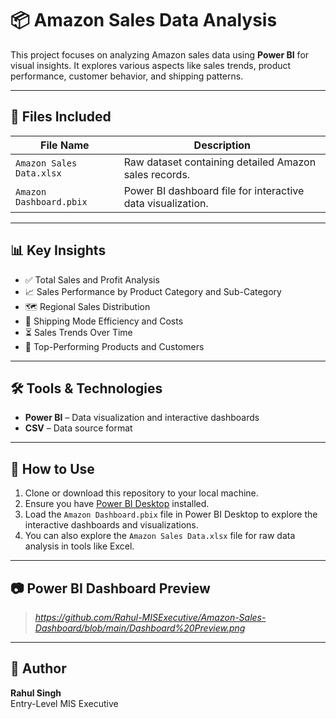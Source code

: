 # 📦 Amazon Sales Data Analysis

This project focuses on analyzing Amazon sales data using **Power BI** for visual insights. It explores various aspects like sales trends, product performance, customer behavior, and shipping patterns.

---

## 📁 Files Included

| File Name | Description |
|-------------------------------------|--------------------------------------------------|
| `Amazon Sales Data.xlsx` | Raw dataset containing detailed Amazon sales records. |
| `Amazon Dashboard.pbix` | Power BI dashboard file for interactive data visualization. |

---

## 📊 Key Insights

- ✅ Total Sales and Profit Analysis
- 📈 Sales Performance by Product Category and Sub-Category
- 🗺️ Regional Sales Distribution
- 🚚 Shipping Mode Efficiency and Costs
- ⏳ Sales Trends Over Time
- 🎯 Top-Performing Products and Customers

---

## 🛠️ Tools & Technologies

- **Power BI** – Data visualization and interactive dashboards
- **CSV** – Data source format

---

## 🧪 How to Use

1.  Clone or download this repository to your local machine.
2.  Ensure you have [Power BI Desktop](https://powerbi.microsoft.com/desktop/) installed.
3.  Load the `Amazon Dashboard.pbix` file in Power BI Desktop to explore the interactive dashboards and visualizations.
4.  You can also explore the `Amazon Sales Data.xlsx` file for raw data analysis in tools like Excel.

---

## 📷 Power BI Dashboard Preview

> *https://github.com/Rahul-MISExecutive/Amazon-Sales-Dashboard/blob/main/Dashboard%20Preview.png*

---

## 🔗 Author

**Rahul Singh**  
Entry-Level MIS Executive
